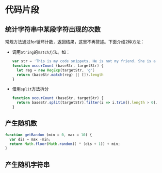 # 代码片段

## 统计字符串中某段字符出现的次数

常规方法通过for循环计数，返回结果，这里不再赘述。下面介绍2种方法：

- 调用`String`的`match`方法。如：

  ```javascript
  var str = 'This is my code snippets. He is not my friend. She is a good girl.' // 统计is出现的次数
  function occurCount (baseStr, targetStr) {
    let reg = new RegExp(targetStr, 'g')
    return (baseStr.match(reg) || []).length
  }
  ```

- 借用`split`方法拆分

  ```javascript
  function occurCount (baseStr, targetStr) {
    return baseStr.split(targetStr).filter(i => i.trim().length > 0).length
  }
  ```

## 产生随机数

```javascript
function getRandom (min = 0, max = 10) {
  var dis = max -min;
  return Math.floor(Math.random() * (dis + 1)) + min;
}
```

## 产生随机字符串

```
```

